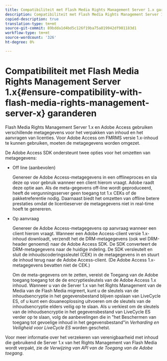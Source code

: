 ```yaml
---
title: Compatibiliteit met Flash Media Rights Management Server 1.x garanderen
description: Compatibiliteit met Flash Media Rights Management Server 1.x garanderen
copied-description: true
translation-type: tm+mt
source-git-commit: 89bdda1d4bd5c126f19ba75a819942df901183d1
workflow-type: tm+mt
source-wordcount: '326'
ht-degree: 0%

---
```



# Compatibiliteit met Flash Media Rights Management Server 1.x{#ensure-compatibility-with-flash-media-rights-management-server-x} garanderen

Flash Media Rights Management Server 1.x en Adobe Access gebruiken verschillende metagegevens voor het verpakken van inhoud en het aanvragen van licenties. Voor Adobe Access om FMRMS versie 1.x-inhoud te kunnen gebruiken, moeten de metagegevens worden omgezet.

De Adobe Access SDK ondersteunt twee opties voor het omzetten van metagegevens:

* Off line (aanbevolen)

   Genereer de Adobe Access-metagegevens in een offlineproces en sla deze op voor gebruik wanneer een client hierom vraagt. Adobe raadt deze optie aan. Als de meta-gegevens off-line wordt geproduceerd, heeft de vergunningsserver geen toegang tot 1.x CEKs of de pakketreferentie nodig. Daarnaast biedt het omzetten van offline betere prestaties omdat de licentieserver de metagegevens niet in real-time hoeft te genereren.

* Op aanvraag

   Genereer de Adobe Access-metagegevens op aanvraag wanneer een client hierom vraagt. Wanneer een Adobe Access-client versie 1.x-inhoud downloadt, verzendt het de DRM-metagegevens (ook wel DRM-header genoemd) naar de Adobe Access SDK. De SDK converteert de DRM-metagegevens naar de huidige indeling. De SDK versleutelt en sluit de inhoudscoderingssleutel (CEK) in de metagegevens in en stuurt de inhoud terug naar de Adobe Access-client. (De Adobe Access 1.x-metagegevens bevatten niet de CEK.)

   Om de meta-gegevens om te zetten, vereist de Toegang van de Adobe toegang toegang tot de de encryptiesleutels van de Adobe Access 1.x inhoud. Wanneer u van de Server 1.x van het Rights Management van de Media van de Flash Media migreert, kunt u de sleutels van de inhoudsencryptie in het gegevensbestand blijven opslaan van LiveCycle ES, of u kunt een douaneoplossing uitvoeren om de sleutels van de inhoudsencryptie elders veilig op te slaan. Als u verkiest om de sleutels van de inhoudsencryptie in het gegevensbestand van LiveCycle ES verder op te slaan, volg de aanbevelingen die in &quot;het Beschermen van toegang tot gevoelige inhoud in het gegevensbestand&quot;in *Verharding en Veiligheid voor LiveCycle ES* worden geschetst.

Voor meer informatie over het verzekeren van verenigbaarheid met inhoud die gebruikend de Server 1.x van het Rights Management van Flash Media wordt verpakt, zie *de Verwijzing van API van de Toegang van de Adobe toegang*.
